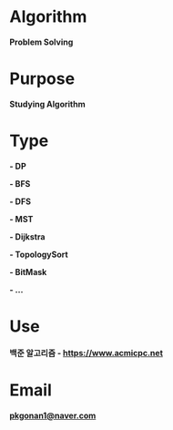 # Algorithm
**Problem Solving**

# Purpose
**Studying Algorithm**

# Type
**- DP**

**- BFS**

**- DFS**

**- MST**

**- Dijkstra**

**- TopologySort**

**- BitMask**

**- ...**

# Use
**백준 알고리즘 - https://www.acmicpc.net**

# Email
**pkgonan1@naver.com**